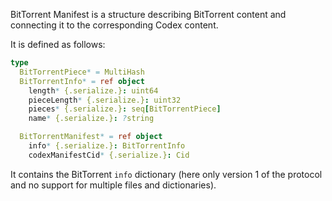 BitTorrent Manifest is a structure describing BitTorrent content and connecting it to the corresponding Codex content.

It is defined as follows:

```nim
type
  BitTorrentPiece* = MultiHash
  BitTorrentInfo* = ref object
    length* {.serialize.}: uint64
    pieceLength* {.serialize.}: uint32
    pieces* {.serialize.}: seq[BitTorrentPiece]
    name* {.serialize.}: ?string

  BitTorrentManifest* = ref object
    info* {.serialize.}: BitTorrentInfo
    codexManifestCid* {.serialize.}: Cid
```

It contains the BitTorrent `info` dictionary (here only version 1 of the protocol and no support for multiple files and dictionaries).
